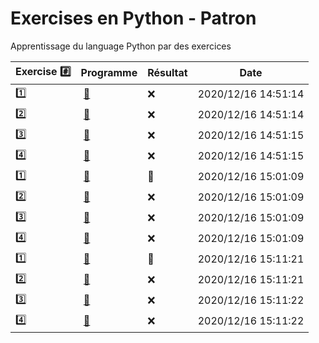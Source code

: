 # Exercises en Python - Patron

Apprentissage du language Python par des exercices

|  Exercise :hash:  |  Programme | Résultat | Date |
|-------------------|------------|----------|------|
| :one: | [:bookmark:](01/programme.py) | :x: | 2020/12/16 14:51:14 |
| :two: | [:bookmark:](02/programme.py) | :x: | 2020/12/16 14:51:14 |
| :three: | [:bookmark:](03/programme.py) | :x: | 2020/12/16 14:51:15 |
| :four: | [:bookmark:](04/programme.py) | :x: | 2020/12/16 14:51:15 |
| :one: | [:bookmark:](01/programme.py) | :tada: | 2020/12/16 15:01:09 |
| :two: | [:bookmark:](02/programme.py) | :x: | 2020/12/16 15:01:09 |
| :three: | [:bookmark:](03/programme.py) | :x: | 2020/12/16 15:01:09 |
| :four: | [:bookmark:](04/programme.py) | :x: | 2020/12/16 15:01:09 |
| :one: | [:bookmark:](01/programme.py) | :tada: | 2020/12/16 15:11:21 |
| :two: | [:bookmark:](02/programme.py) | :x: | 2020/12/16 15:11:21 |
| :three: | [:bookmark:](03/programme.py) | :x: | 2020/12/16 15:11:22 |
| :four: | [:bookmark:](04/programme.py) | :x: | 2020/12/16 15:11:22 |
